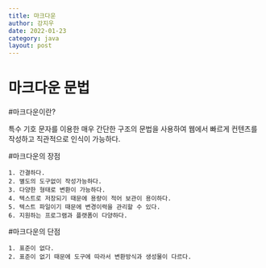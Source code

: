 ```yaml
---
title: 마크다운
author: 강지우
date: 2022-01-23
category: java
layout: post
---
```

마크다운 문법
=========
#마크다운이란?

 특수 기호 문자를 이용한 매우 간단한 구조의 문법을 사용하여 웹에서 빠르게 컨텐츠를 작성하고 직관적으로 인식이 가능하다.

#마크다운의 장점

    1. 간결하다.
    2. 별도의 도구없이 작성가능하다.
    3. 다양한 형태로 변환이 가능하다.
    4. 텍스트로 저장되기 때문에 용량이 적어 보관이 용이하다.
    5. 텍스트 파일이기 때문에 변경이력을 관리할 수 있다.
    6. 지원하는 프로그램과 플랫폼이 다양하다.

#마크다운의 단점

    1. 표준이 없다.
    2. 표준이 없기 때문에 도구에 따라서 변환방식과 생성물이 다르다.
